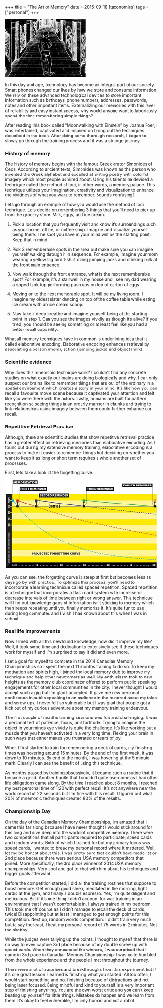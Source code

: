 +++
title = "The Art of Memory"
date = 2015-09-18
[taxonomies]
tags = ["personal"]
+++

![cover](aom-cover.jpg)

In this day and age, technology has become an integral part of our society. Smart phones changed our lives by how we store and consume information. We rely on these advanced technological devices to store important information such as birthdays, phone numbers, addresses, passwords, notes and other important items. Externalizing our memories with this level of reliability and easy instant access, why would anyone want to laboriously spend the time remembering simple things?

After reading this book called “Moonwalking with Einstein” by Joshua Foer, I was entertained, captivated and inspired on trying out the techniques described in the book. After doing some thorough research, I began to slowly go through the training process and it was a strange journey.

### History of memory

The history of memory begins with the famous Greek orator Simonides of Ceos. According to ancient texts, Simonides was known as the person who invented the Greek alphabet and excelled at writing poetry with colorful imagery which most people admired about. Using his talents he devised a technique called the method of loci, in other words, a memory palace. This technique utilizes your imagination, creativity and visualization to enhance the vividness of what you want to remember. Sounds confusing?

Lets go through an example of how you would use the method of loci technique. Lets decide on remembering 3 things that you’ll need to pick up from the grocery store. Milk, eggs, and ice cream.

1. Pick a location that you frequently visit and know it’s surroundings such as your home, office, or coffee shop. Imagine and visualize yourself being there. The spot you have in your mind will be the starting point. Keep that in mind.

2. Pick 3 rememberable spots in the area but make sure you can imagine yourself walking through it in sequence. For example, imagine your mom wearing a yellow big bird t-shirt doing jumping jacks and drinking milk at the front main entrance.

3. Now walk through the front entrance, what is the next rememberable spot? For example, it’s a stairwell in my house and I see my dad wearing a ripped tank top performing push ups on top of carton of eggs.

4. Moving on to the next memorable spot. It will be my living room. I imagine my oldest sister dancing on top of the coffee table while eating ice cream with an ice cream scoop.
5. Now take a deep breathe and imagine yourself being at the starting point in step 1. Can you see the images vividly as though it’s alive? If you tried, you should be seeing something or at least feel like you had a better recall capability.

What all memory techniques have in common is underlining idea that is called elaborative encoding. Elaborative encoding enhances retrieval by associating a person (mom), action (jumping jacks) and object (milk).

### Scientific evidence

Why does this mnemonic technique work? I couldn’t find any concrete studies on what exactly our brains are doing biologically and why. I can only suspect our brains like to remember things that are out of the ordinary in a spatial environment which creates a story in your mind. It’s like how you can recall a favourite movie scene because it captivated your attention and felt like you were there with the actors. Lastly, humans are built for pattern recognition so seeing things in an orderly manner in chunks and trying to link relationships using imagery between them could further enhance our recall.

### Repetitive Retrieval Practice

Although, there are scientific studies that show repetitive retrieval practice has a greater effect on retrieving memories than elaborative encoding. As I found out during my extensive memory training, elaborative encoding is a process to make it easier to remember things but deciding on whether you want to keep it as long or short term requires a whole another set of processes.

First, lets take a look at the forgetting curve.

![curve](aom-forgettingcurve.jpg)

As you can see, the forgetting curve is steep at first but becomes less as days go by with practice. To optimize this process, you’ll need to incorporate a learning technique called spaced repetition. Spaced repetition is a technique that incorporates a flash card system with increase or decrease intervals of time between right or wrong answer. This technique will find out knowledge gaps of information isn’t sticking to memory which then keeps repeating until you finally memorize it. It’s quite fun to use during long commutes and I wish I had known about this when I was in school.

### Real life improvements

Now armed with all this newfound knowledge, how did it improve my life? Well, it took some time and dedication to extensively see if these techniques work for myself and I’m surprised to say it did and even more.

I set a goal for myself to compete in the 2014 Canadian Memory Championships so I spent the next 11 months training to do so. To keep my motivation and spirits high, I joined the local memory club to improve my technique and help other newcomers as well. My enthusiasm took to new heights as the memory club coordinator offered to perform public speaking engagements for other local communities in the city. I never thought I would accept such a gig but I’m glad I accepted. It gave me new personal confidence in public speaking to an audience in the hundred about my tales and screw ups. I never felt so vulnerable but I was glad that people got a kick out of my curious adventure about my memory training endeavour.

The first couple of months training sessions was fun and challenging. It was a personal test of patience, focus, and fortitude. Trying to imagine the object in your minds eye vividly is quite the challenge. It’s like working out a muscle that you haven’t activated in a very long time. Flexing your brain in such ways that either makes you frustrated or tears of joy.

When I first started to train for remembering a deck of cards, my finishing times was hovering around 15 minutes. By the end of the first week, it was down to 10 minutes. By end of the month, I was hovering at the 5 minute mark. Clearly I can see the benefit of using this technique.

As months passed by training obsessively, it became such a routine that it became a grind. Another hurdle that I couldn’t quite overcome as I had other life obligations came along. By the time I reached about 8 months, I reached my best personal time of 1:20 with perfect recall. It’s not anywhere near the world record of 22 seconds but I’m fine with this result. I figured out what 20% of mnemonic techniques created 80% of the results.

### Championship Day

On the day of the Canadian Memory Championships, I’m amazed that I came this far along because I have never thought I would stick around for this long and dive deep into the world of competitive memory. There were two competitions that all participants required to participate, speed cards and random words. Both of which I trained for but my primary focus was speed cards, I wanted to break my personal record where it mattered. Well, let me be honest about this. I was pretty sure that couldn’t have made 1st or 2nd place because there were serious USA memory competitors that joined. More specifically, the 3rd place winner of 2014 USA memory championships. Very cool and got to chat with him about his techniques and bigger goals afterward.

Before the competition started, I did all the training routines that suppose to boost memory. Get enough good sleep, meditated in the morning, light cardio at the gym, and finally a double espresso. Yes, I’m quite diligent and meticulous. But if it’s one thing I didn’t account for was training in an environment that I wasn’t comfortable in. I always trained in my bedroom. This took me off course as I didn’t manage to recall the deck of cards, twice! Disappointing but at least I managed to get enough points for this competition. Next up, random words competition. I didn’t train very much but to say the least, I beat my personal record of 75 words in 2 minutes. Not too shabby.

While the judges were tallying up the points, I thought to myself that there is no way to even capture 3rd place because of my double screw up with speed cards. When they announced the winners, I was surprised that I came in 3rd place in Canadian Memory Championship! I was quite humbled from the whole experience and the people I met throughout the journey.

There were a lot of surprises and breakthroughs from this experiment but if it’s one great lesson I learned is finishing what you started. All too often, I would start something and not finishing because of distractions and not being laser focused. Being mindful and kind to yourself is a very important step of finishing anything. You are the own worst critic and you can’t keep beating up yourself for little things. Mistakes do happen and we learn from them. It’s okay to feel vulnerable, I’m only human and not a robot.